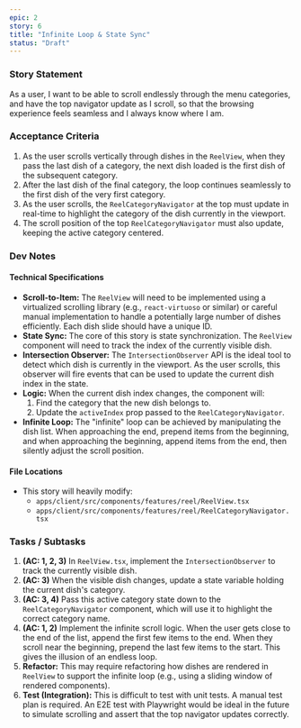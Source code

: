 ```yaml
---
epic: 2
story: 6
title: "Infinite Loop & State Sync"
status: "Draft"
---
```


### Story Statement

As a user, I want to be able to scroll endlessly through the menu categories, and have the top navigator update as I scroll, so that the browsing experience feels seamless and I always know where I am.

### Acceptance Criteria

1.  As the user scrolls vertically through dishes in the `ReelView`, when they pass the last dish of a category, the next dish loaded is the first dish of the subsequent category.
2.  After the last dish of the final category, the loop continues seamlessly to the first dish of the very first category.
3.  As the user scrolls, the `ReelCategoryNavigator` at the top must update in real-time to highlight the category of the dish currently in the viewport.
4.  The scroll position of the top `ReelCategoryNavigator` must also update, keeping the active category centered.

### Dev Notes

#### Technical Specifications

*   **Scroll-to-Item:** The `ReelView` will need to be implemented using a virtualized scrolling library (e.g., `react-virtuoso` or similar) or careful manual implementation to handle a potentially large number of dishes efficiently. Each dish slide should have a unique ID.
*   **State Sync:** The core of this story is state synchronization. The `ReelView` component will need to track the index of the currently visible dish.
*   **Intersection Observer:** The `IntersectionObserver` API is the ideal tool to detect which dish is currently in the viewport. As the user scrolls, this observer will fire events that can be used to update the current dish index in the state.
*   **Logic:** When the current dish index changes, the component will:
    1.  Find the category that the new dish belongs to.
    2.  Update the `activeIndex` prop passed to the `ReelCategoryNavigator`.
*   **Infinite Loop:** The "infinite" loop can be achieved by manipulating the dish list. When approaching the end, prepend items from the beginning, and when approaching the beginning, append items from the end, then silently adjust the scroll position.

#### File Locations

*   This story will heavily modify:
    *   `apps/client/src/components/features/reel/ReelView.tsx`
    *   `apps/client/src/components/features/reel/ReelCategoryNavigator.tsx`

### Tasks / Subtasks

1.  **(AC: 1, 2, 3)** In `ReelView.tsx`, implement the `IntersectionObserver` to track the currently visible dish.
2.  **(AC: 3)** When the visible dish changes, update a state variable holding the current dish's category.
3.  **(AC: 3, 4)** Pass this active category state down to the `ReelCategoryNavigator` component, which will use it to highlight the correct category name.
4.  **(AC: 1, 2)** Implement the infinite scroll logic. When the user gets close to the end of the list, append the first few items to the end. When they scroll near the beginning, prepend the last few items to the start. This gives the illusion of an endless loop.
5.  **Refactor:** This may require refactoring how dishes are rendered in `ReelView` to support the infinite loop (e.g., using a sliding window of rendered components).
6.  **Test (Integration):** This is difficult to test with unit tests. A manual test plan is required. An E2E test with Playwright would be ideal in the future to simulate scrolling and assert that the top navigator updates correctly.
